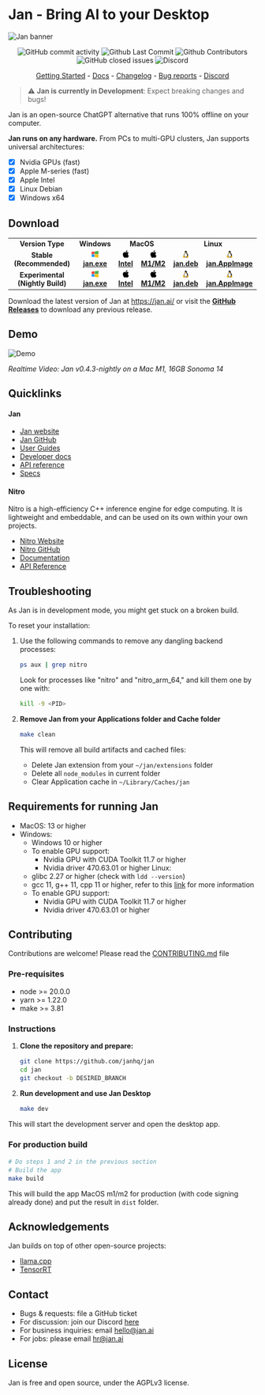 # Jan - Bring AI to your Desktop

![Jan banner](https://github.com/janhq/jan/assets/89722390/35daac7d-b895-487c-a6ac-6663daaad78e)

<p align="center">
  <!-- ALL-CONTRIBUTORS-BADGE:START - Do not remove or modify this section -->
  <img alt="GitHub commit activity" src="https://img.shields.io/github/commit-activity/m/janhq/jan"/>
  <img alt="Github Last Commit" src="https://img.shields.io/github/last-commit/janhq/jan"/>
  <img alt="Github Contributors" src="https://img.shields.io/github/contributors/janhq/jan"/>
  <img alt="GitHub closed issues" src="https://img.shields.io/github/issues-closed/janhq/jan"/>
  <img alt="Discord" src="https://img.shields.io/discord/1107178041848909847?label=discord"/>
</p>

<p align="center">
  <a href="https://jan.ai/guides">Getting Started</a> 
  - <a href="https://jan.ai/docs">Docs</a> 
  - <a href="https://github.com/janhq/jan/releases">Changelog</a> 
  - <a href="https://github.com/janhq/jan/issues">Bug reports</a> 
  - <a href="https://discord.gg/AsJ8krTT3N">Discord</a>
</p>

> ⚠️ **Jan is currently in Development**: Expect breaking changes and bugs!

Jan is an open-source ChatGPT alternative that runs 100% offline on your computer.

**Jan runs on any hardware.** From PCs to multi-GPU clusters, Jan supports universal architectures:

- [x] Nvidia GPUs (fast)
- [x] Apple M-series (fast)
- [x] Apple Intel
- [x] Linux Debian
- [x] Windows x64

## Download

<table>
  <tr style="text-align:center">
    <td style="text-align:center"><b>Version Type</b></td>
    <td style="text-align:center"><b>Windows</b></td>
    <td colspan="2" style="text-align:center"><b>MacOS</b></td>
    <td colspan="2" style="text-align:center"><b>Linux</b></td>
  </tr>
  <tr style="text-align:center">
    <td style="text-align:center"><b>Stable (Recommended)</b></td>
    <td style="text-align:center">
      <a href='https://github.com/janhq/jan/releases/download/v0.4.3/jan-win-x64-0.4.3.exe'>
        <img src='./docs/static/img/windows.png' style="height:14px; width: 14px" />
        <b>jan.exe</b>
      </a>
    </td>
    <td style="text-align:center">
      <a href='https://github.com/janhq/jan/releases/download/v0.4.3/jan-mac-x64-0.4.3.dmg'>
        <img src='./docs/static/img/mac.png' style="height:15px; width: 15px" />
        <b>Intel</b>
      </a>
    </td>
    <td style="text-align:center">
      <a href='https://github.com/janhq/jan/releases/download/v0.4.3/jan-mac-arm64-0.4.3.dmg'>
        <img src='./docs/static/img/mac.png' style="height:15px; width: 15px" />
        <b>M1/M2</b>
      </a>
    </td>
    <td style="text-align:center">
      <a href='https://github.com/janhq/jan/releases/download/v0.4.3/jan-linux-amd64-0.4.3.deb'>
        <img src='./docs/static/img/linux.png' style="height:14px; width: 14px" />
        <b>jan.deb</b>
      </a>
    </td>
    <td style="text-align:center">
      <a href='https://github.com/janhq/jan/releases/download/v0.4.3/jan-linux-x86_64-0.4.3.AppImage'>
        <img src='./docs/static/img/linux.png' style="height:14px; width: 14px" />
        <b>jan.AppImage</b>
      </a>
    </td>
  </tr>
  <tr style="text-align:center">
    <td style="text-align:center"><b>Experimental (Nightly Build)</b></td>
    <td style="text-align:center">
      <a href='https://delta.jan.ai/0.4.3-136/jan-win-x64-0.4.3-136.exe'>
        <img src='./docs/static/img/windows.png' style="height:14px; width: 14px" />
        <b>jan.exe</b>
      </a>
    </td>
    <td style="text-align:center">
      <a href='https://delta.jan.ai/0.4.3-136/jan-mac-x64-0.4.3-136.dmg'>
        <img src='./docs/static/img/mac.png' style="height:15px; width: 15px" />
        <b>Intel</b>
      </a>
    </td>
    <td style="text-align:center">
      <a href='https://delta.jan.ai/0.4.3-136/jan-mac-arm64-0.4.3-136.dmg'>
        <img src='./docs/static/img/mac.png' style="height:15px; width: 15px" />
        <b>M1/M2</b>
      </a>
    </td>
    <td style="text-align:center">
      <a href='https://delta.jan.ai/0.4.3-136/jan-linux-amd64-0.4.3-136.deb'>
        <img src='./docs/static/img/linux.png' style="height:14px; width: 14px" />
        <b>jan.deb</b>
      </a>
    </td>
    <td style="text-align:center">
      <a href='https://delta.jan.ai/0.4.3-136/jan-linux-x86_64-0.4.3-136.AppImage'>
        <img src='./docs/static/img/linux.png' style="height:14px; width: 14px" />
        <b>jan.AppImage</b>
      </a>
    </td>
  </tr>
</table>

Download the latest version of Jan at https://jan.ai/ or visit the **[GitHub Releases](https://github.com/janhq/jan/releases)** to download any previous release.

## Demo

![Demo](/demo.gif)

_Realtime Video: Jan v0.4.3-nightly on a Mac M1, 16GB Sonoma 14_

## Quicklinks

#### Jan

- [Jan website](https://jan.ai/)
- [Jan GitHub](https://github.com/janhq/jan)
- [User Guides](https://jan.ai/guides/)
- [Developer docs](https://jan.ai/developer/)
- [API reference](https://jan.ai/api-reference/)
- [Specs](https://jan.ai/docs/)

#### Nitro

Nitro is a high-efficiency C++ inference engine for edge computing. It is lightweight and embeddable, and can be used on its own within your own projects.

- [Nitro Website](https://nitro.jan.ai)
- [Nitro GitHub](https://github.com/janhq/nitro)
- [Documentation](https://nitro.jan.ai/docs)
- [API Reference](https://nitro.jan.ai/api-reference)

## Troubleshooting

As Jan is in development mode, you might get stuck on a broken build.

To reset your installation:

1. Use the following commands to remove any dangling backend processes:

   ```sh
   ps aux | grep nitro
   ```

   Look for processes like "nitro" and "nitro_arm_64," and kill them one by one with:

   ```sh
   kill -9 <PID>
   ```

2. **Remove Jan from your Applications folder and Cache folder**

   ```bash
   make clean
   ```

   This will remove all build artifacts and cached files:

   - Delete Jan extension from your `~/jan/extensions` folder
   - Delete all `node_modules` in current folder
   - Clear Application cache in `~/Library/Caches/jan`

## Requirements for running Jan
- MacOS: 13 or higher
- Windows:
  - Windows 10 or higher
  - To enable GPU support:
    - Nvidia GPU with CUDA Toolkit 11.7 or higher
    - Nvidia driver 470.63.01 or higher
Linux:
  - glibc 2.27 or higher (check with `ldd --version`)
  - gcc 11, g++ 11, cpp 11 or higher, refer to this [link](https://jan.ai/guides/troubleshooting/gpu-not-used/#specific-requirements-for-linux) for more information
  - To enable GPU support:
    - Nvidia GPU with CUDA Toolkit 11.7 or higher
    - Nvidia driver 470.63.01 or higher

## Contributing

Contributions are welcome! Please read the [CONTRIBUTING.md](CONTRIBUTING.md) file

### Pre-requisites

- node >= 20.0.0
- yarn >= 1.22.0
- make >= 3.81

### Instructions

1. **Clone the repository and prepare:**

    ```bash
    git clone https://github.com/janhq/jan
    cd jan
    git checkout -b DESIRED_BRANCH
    ```

2. **Run development and use Jan Desktop**

    ```bash
    make dev
    ```

This will start the development server and open the desktop app.

### For production build

```bash
# Do steps 1 and 2 in the previous section
# Build the app
make build
```

This will build the app MacOS m1/m2 for production (with code signing already done) and put the result in `dist` folder.

## Acknowledgements

Jan builds on top of other open-source projects:

- [llama.cpp](https://github.com/ggerganov/llama.cpp)
- [TensorRT](https://github.com/NVIDIA/TensorRT)

## Contact

- Bugs & requests: file a GitHub ticket
- For discussion: join our Discord [here](https://discord.gg/FTk2MvZwJH)
- For business inquiries: email hello@jan.ai
- For jobs: please email hr@jan.ai

## License

Jan is free and open source, under the AGPLv3 license.
